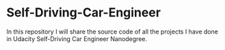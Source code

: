 # Self-Driving-Car-Engineer

In this repository I will share the source code of all the projects I have done in Udacity Self-Driving Car Engineer Nanodegree.

